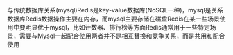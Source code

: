 与传统数据库关系(mysql)Redis是key-value数据库(NoSQL一种)，mysql是关系数据库Redis数据操作主要在内存，而mysql主要存储在磁盘Redis在某一些场景使用中要明显优于mysql，比如计数器、排行榜等方面Redis通常用于一些特定场景，需要与Mysql一起配合使用两者并不是相互替换和竞争关系，而是共用和配合使用

 